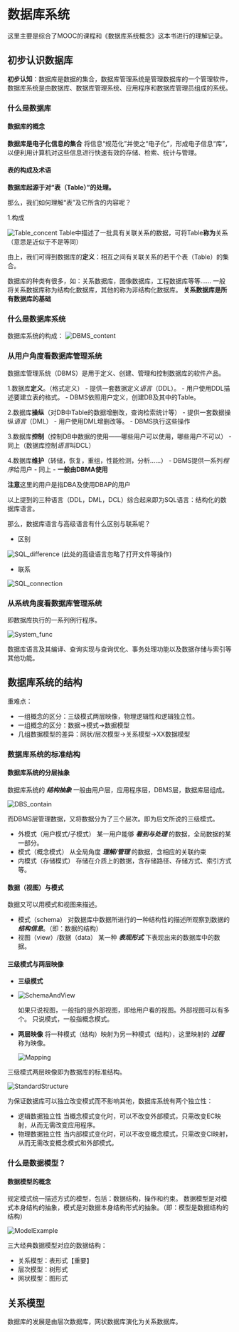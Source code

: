 # 数据库系统

这里主要是综合了MOOC的课程和《数据库系统概念》这本书进行的理解记录。

## 初步认识数据库

**初步认知**：数据库是数据的集合，数据库管理系统是管理数据库的一个管理软件，数据库系统是由数据库、数据库管理系统、应用程序和数据库管理员组成的系统。

### 什么是数据库

#### 数据库的概念

**数据库是电子化信息的集合**
将信息“规范化”并使之“电子化”，形成电子信息“库”，以便利用计算机对这些信息进行快速有效的存储、检索、统计与管理。

#### 表的构成及术语

**数据库起源于对“表（Table）”的处理。**

那么，我们如何理解“表”及它所含的内容呢？

1.构成

![Table_concent](./DataBase_pic/Table_concent.png)
Table中描述了一批具有关联关系的数据，可将Table**称为**关系（意思是近似于不是等同）

由上，我们可得到数据库的**定义**：相互之间有关联关系的若干个表（Table）的集合。

数据库的种类有很多，如：关系数据库，图像数据库，工程数据库等等……
一般将关系数据库称为结构化数据库，其他的称为非结构化数据库。
**关系数据库是所有数据库的基础**

### 什么是数据库系统

数据库系统的构成：
![DBMS_content](./DataBase_pic/DBMS_content.png)

### 从用户角度看数据库管理系统

数据库管理系统（DBMS）是用于定义、创建、管理和控制数据库的软件产品。

1.数据库**定义**。（格式定义）
    - 提供一套数据定义*语言*（DDL）。
    - 用户使用DDL描述要建立表的格式。
    - DBMS依照用户定义，创建DB及其中的Table。
  
2.数据库**操纵**（对DB中Table的数据增删改，查询检索统计等）
    - 提供一套数据操纵*语言*（DML）
    - 用户使用DML增删改等。
    - DBMS执行这些操作
  
3.数据库**控制**（控制DB中数据的使用——哪些用户可以使用，哪些用户不可以）
    - 同上（数据库控制*语言*叫DCL）

4.数据库**维护**（转储，恢复，重组，性能检测，分析……）
    - DBMS提供一系列*程序*给用户
    - 同上
    - **一般由DBMA使用**

**注意**这里的用户是指DBA及使用DBAP的用户

以上提到的三种语言（DDL，DML，DCL）综合起来即为SQL语言：结构化的数据库语言。

那么，数据库语言与高级语言有什么区别与联系呢？

- 区别

![SQL_difference](./DataBase_pic/SQL_difference.png)
(此处的高级语言忽略了打开文件等操作)

- 联系

![SQL_connection](./DataBase_pic/SQL_connection.png)

### 从系统角度看数据库管理系统

即数据库执行的一系列例行程序。

![System_func](./DataBase_pic/System_func.png)

​数据库语言及其编译、查询实现与查询优化、事务处理功能以及数据存储与索引等其他功能。

## 数据库系统的结构

重难点：

- 一组概念的区分：三级模式两层映像，物理逻辑性和逻辑独立性。
- 一组概念的区分：数据->模式->数据模型
- 几组数据模型的差异：网状/层次模型->关系模型->XX数据模型

### 数据库系统的标准结构

#### 数据库系统的分层抽象

数据库系统的 ***结构抽象*** 一般由用户层，应用程序层，DBMS层，数据库层组成。

![DBS_contain](./DataBase_pic/DBS_contain.png)

而DBMS层管理数据，又将数据分为了三个层次。即为后文所说的三级模式。

- 外模式（用户模式/子模式）
  某一用户能够 ***看到与处理*** 的数据，全局数据的某一部分。
- 模式（概念模式）
  从全局角度 ***理解/管理*** 的数据，含相应的关联约束
- 内模式（存储模式）
  存储在介质上的数据，含存储路径、存储方式、索引方式等。

#### 数据（视图）与模式

数据又可以用模式和视图来描述。

- 模式（schema）
  对数据库中数据所进行的一种结构性的描述所观察到数据的 ***结构信息***。（即：数据的结构）
- 视图（view）/数据（data）
  某一种 ***表现形式*** 下表现出来的数据库中的数据。

#### 三级模式与两层映像

- **三级模式**
- 
  ![SchemaAndView](./DataBase_pic/SchemaAndView.png)
  
  如果只说视图，一般指的是外部视图，即给用户看的视图。外部视图可以有多个。
  只说模式，一般指概念模式。
  
- **两层映像**
  将一种模式（结构）映射为另一种模式（结构），这里映射的 ***过程*** 称为映像。
  
  ![Mapping](./DataBase_pic/Mapping.png)

三级模式两层映像即为数据库的标准结构。

![StandardStructure](./DataBase_pic/StandardStructure.png)

为保证数据库可以独立改变模式而不影响其他，数据库系统有两个独立性：

- 逻辑数据独立性
  当概念模式变化时，可以不改变外部模式，只需改变EC映射，从而无需改变应用程序。
- 物理数据独立性
  当内部模式变化时，可以不改变概念模式，只需改变CI映射，从而无需改变概念模式和外部模式。

### 什么是数据模型？

#### 数据模型的概念

规定模式统一描述方式的模型，包括：数据结构，操作和约束。
数据模型是对模式本身结构的抽象，模式是对数据本身结构形式的抽象。（即：模型是数据结构的结构）

![ModelExample](./DataBase_pic/ModelExample.jpeg)

三大经典数据模型对应的数据结构：

- 关系模型：表形式【重要】
- 层次模型：树形式
- 网状模型：图形式

## 关系模型

数据库的发展是由层次数据库，网状数据库演化为关系数据库。
